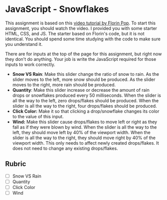 # JavaScript - Snowflakes

This assignment is based on this [video tutorial by Florin Pop](https://www.youtube.com/watch?v=_ARGxz_cU_o). To start this assignment, you should watch the video. I provided you with some starter HTML, CSS, and JS. The starter based on Florin's code, but it is not identical. You should spend some time studying with the code to make sure you understand it.

There are for inputs at the top of the page for this assignment, but right now they don't do anything. Your job is write the JavaScript required for those inputs to work correctly.

- **Snow VS Rain**: Make this slider change the ratio of snow to rain. As the slider moves to the left, more snow should be produced. As the slider moves to the right, more rain should be produced.
- **Quantity**: Make this slider increase or decrease the amount of rain drops or snowflakes produced every 50 milliseconds. When the slider is all the way to the left, zero drops/flakes should be produced. When the slider is all the way to the right, four drops/flakes should be produced.
- **Click Color:** Make it so that clicking a drop/snowflake changes its color to the value of this input.
- **Wind:** Make this slider cause drops/flakes to move left or right as they fall as if they were blown by wind. When the slider is all the way to the left, they should move left by 40% of the viewport width. When the slider is all the way to the right, they should move right by 40% of the viewport width. This only needs to affect newly created drops/flakes. It does not need to change any existing drops/flakes.

## Rubric

- [ ] Snow VS Rain
- [ ] Quantity
- [ ] Click Color
- [ ] Wind
